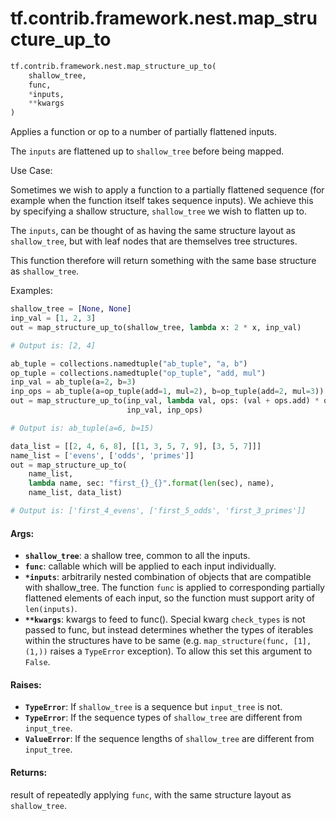 <div itemscope itemtype="http://developers.google.com/ReferenceObject">
<meta itemprop="name" content="tf.contrib.framework.nest.map_structure_up_to" />
<meta itemprop="path" content="Stable" />
</div>

# tf.contrib.framework.nest.map_structure_up_to

``` python
tf.contrib.framework.nest.map_structure_up_to(
    shallow_tree,
    func,
    *inputs,
    **kwargs
)
```

Applies a function or op to a number of partially flattened inputs.

The `inputs` are flattened up to `shallow_tree` before being mapped.

Use Case:

Sometimes we wish to apply a function to a partially flattened
sequence (for example when the function itself takes sequence inputs). We
achieve this by specifying a shallow structure, `shallow_tree` we wish to
flatten up to.

The `inputs`, can be thought of as having the same structure layout as
`shallow_tree`, but with leaf nodes that are themselves tree structures.

This function therefore will return something with the same base structure as
`shallow_tree`.

Examples:

```python
shallow_tree = [None, None]
inp_val = [1, 2, 3]
out = map_structure_up_to(shallow_tree, lambda x: 2 * x, inp_val)

# Output is: [2, 4]
```

```python
ab_tuple = collections.namedtuple("ab_tuple", "a, b")
op_tuple = collections.namedtuple("op_tuple", "add, mul")
inp_val = ab_tuple(a=2, b=3)
inp_ops = ab_tuple(a=op_tuple(add=1, mul=2), b=op_tuple(add=2, mul=3))
out = map_structure_up_to(inp_val, lambda val, ops: (val + ops.add) * ops.mul,
                          inp_val, inp_ops)

# Output is: ab_tuple(a=6, b=15)
```

```python
data_list = [[2, 4, 6, 8], [[1, 3, 5, 7, 9], [3, 5, 7]]]
name_list = ['evens', ['odds', 'primes']]
out = map_structure_up_to(
    name_list,
    lambda name, sec: "first_{}_{}".format(len(sec), name),
    name_list, data_list)

# Output is: ['first_4_evens', ['first_5_odds', 'first_3_primes']]
```

#### Args:

* <b>`shallow_tree`</b>: a shallow tree, common to all the inputs.
* <b>`func`</b>: callable which will be applied to each input individually.
* <b>`*inputs`</b>: arbitrarily nested combination of objects that are compatible with
      shallow_tree. The function `func` is applied to corresponding
      partially flattened elements of each input, so the function must support
      arity of `len(inputs)`.
* <b>`**kwargs`</b>: kwargs to feed to func(). Special kwarg
    `check_types` is not passed to func, but instead determines whether the
    types of iterables within the structures have to be same (e.g.
    `map_structure(func, [1], (1,))` raises a `TypeError` exception). To allow
    this set this argument to `False`.


#### Raises:

* <b>`TypeError`</b>: If `shallow_tree` is a sequence but `input_tree` is not.
* <b>`TypeError`</b>: If the sequence types of `shallow_tree` are different from
    `input_tree`.
* <b>`ValueError`</b>: If the sequence lengths of `shallow_tree` are different from
    `input_tree`.


#### Returns:

result of repeatedly applying `func`, with the same structure layout as
`shallow_tree`.